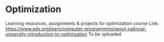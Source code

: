 # Optimization
Learning resources, assignments &amp; projects for optimization course
Link: https://www.edx.org/learn/computer-programming/seoul-national-university-introduction-to-optimization
To be uploaded
